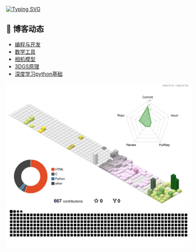 [![Typing SVG](https://readme-typing-svg.demolab.com?font=Ma+Shan+Zheng&size=40&duration=2998&pause=1000&color=47A042&center=true&vCenter=true&repeat=false&width=800&lines=%E8%BD%BB%E6%9D%BE%E5%8D%B3%E5%8D%95%E7%BA%AF%EF%BC%8C%E9%80%9F%E6%88%90%E5%8D%B3%E7%B2%BE%E5%87%86)](https://git.io/typing-svg)

## 📕 博客动态
<!-- BLOG-POST-LIST:START -->
- [编程与开发](https://hatrix.site/posts/%E7%BC%96%E7%A0%81%E4%B8%8E%E5%BC%80%E5%8F%91/)
- [数学工具](https://hatrix.site/posts/%E6%95%B0%E5%AD%A6%E5%B7%A5%E5%85%B7/)
- [相机模型](https://hatrix.site/posts/%E7%9B%B8%E6%9C%BA%E6%A8%A1%E5%9E%8B/)
- [3DGS原理](https://hatrix.site/posts/3DGS%E5%8E%9F%E7%90%86/)
- [深度学习python基础](https://hatrix.site/posts/%E6%B7%B1%E5%BA%A6%E5%AD%A6%E4%B9%A0python%E5%9F%BA%E7%A1%80/)
<!-- BLOG-POST-LIST:END -->

![](profile-3d-contrib/profile-season-animate.svg)
<picture>
  <source media="(prefers-color-scheme: dark)" srcset="https://raw.githubusercontent.com/SparkyXXX/SparkyXXX/output/github-contribution-grid-snake-dark.svg">
  <source media="(prefers-color-scheme: light)" srcset="https://raw.githubusercontent.com/SparkyXXX/SparkyXXX/output/github-contribution-grid-snake.svg">
  <img alt="github contribution grid snake animation" src="https://raw.githubusercontent.com/Peter-JXL/Peter-JXL/output/github-contribution-grid-snake.svg">
</picture>
